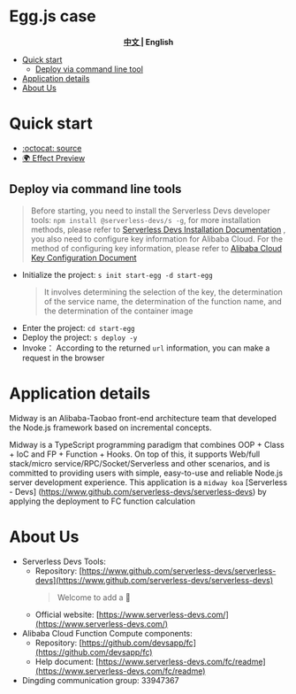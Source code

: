 # Egg.js case

<toc>

<p align="center"><b> <a href="./readme.md"> 中文 </a> | English </b></p>

- [Quick start](#Quick-start)
    - [Deploy via command line tool](#Deploy-via-command-line-tools)
- [Application details](#Application-details)
- [About Us](#About-Us)

</toc>

# Quick start

- [:octocat: source](https://github.com/devsapp/start-web-framework/tree/master/web-framework/nodejs/custom-runtime/egg/src)
- [:earth_africa: Effect Preview](http://midway-koa.web-framework.1767215449378635.cn-hangzhou.fc.devsapp.net/)

## Deploy via command line tools

> Before starting, you need to install the Serverless Devs developer tools: `npm install @serverless-devs/s -g`, for more installation methods, please refer to [Serverless Devs Installation Documentation](https://www.serverless-devs.com/serverless-devs/install) , you also need to configure key information for Alibaba Cloud. For the method of configuring key information, please refer to [Alibaba Cloud Key Configuration Document](https://www.serverless-devs.com/fc/config)
- Initialize the project: `s init start-egg -d start-egg`
    > It involves determining the selection of the key, the determination of the service name, the determination of the function name, and the determination of the container image
- Enter the project: `cd start-egg`
- Deploy the project: `s deploy -y`
- Invoke： According to the returned `url` information, you can make a request in the browser

# Application details
Midway is an Alibaba-Taobao front-end architecture team that developed the Node.js framework based on incremental concepts.


Midway is a TypeScript programming paradigm that combines OOP + Class + IoC and FP + Function + Hooks. On top of this, it supports Web/full stack/micro service/RPC/Socket/Serverless and other scenarios, and is committed to providing users with simple, easy-to-use and reliable Node.js server development experience. This application is a ` midway koa ` [Serverless - Devs] (https://www.github.com/serverless-devs/serverless-devs) by applying the deployment to FC function calculation

# About Us
- Serverless Devs Tools:
    - Repository: [https://www.github.com/serverless-devs/serverless-devs](https://www.github.com/serverless-devs/serverless-devs)
      > Welcome to add a :star2:
    - Official website: [https://www.serverless-devs.com/](https://www.serverless-devs.com/)
- Alibaba Cloud Function Compute components:
    - Repository: [https://github.com/devsapp/fc](https://github.com/devsapp/fc)
    - Help document: [https://www.serverless-devs.com/fc/readme](https://www.serverless-devs.com/fc/readme)
- Dingding communication group: 33947367